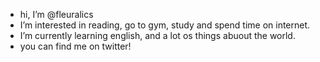 - hi, I’m @fleuralics
- I’m interested in reading, go to gym, study and spend time on internet.
- I’m currently learning english, and a lot os things abuout the world.
- you can find me on twitter!


<!---
fleuralics/fleuralics is a ✨ special ✨ repository because its `README.md` (this file) appears on your GitHub profile.
You can click the Preview link to take a look at your changes.
--->
